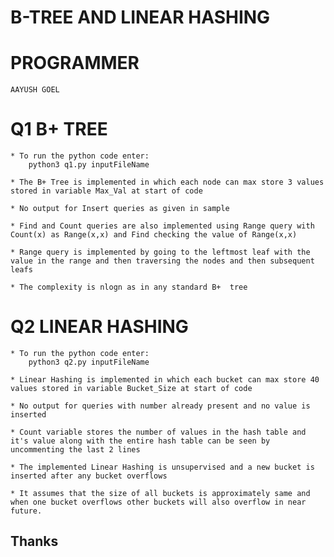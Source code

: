 # B-TREE AND LINEAR HASHING

# PROGRAMMER
	AAYUSH GOEL

# Q1 B+ TREE
	* To run the python code enter:
		python3 q1.py inputFileName

	* The B+ Tree is implemented in which each node can max store 3 values stored in variable Max_Val at start of code

	* No output for Insert queries as given in sample

	* Find and Count queries are also implemented using Range query with Count(x) as Range(x,x) and Find checking the value of Range(x,x)

	* Range query is implemented by going to the leftmost leaf with the value in the range and then traversing the nodes and then subsequent leafs 

	* The complexity is nlogn as in any standard B+  tree

# Q2 LINEAR HASHING
	* To run the python code enter:
		python3 q2.py inputFileName

	* Linear Hashing is implemented in which each bucket can max store 40 values stored in variable Bucket_Size at start of code

	* No output for queries with number already present and no value is inserted

	* Count variable stores the number of values in the hash table and it's value along with the entire hash table can be seen by uncommenting the last 2 lines

	* The implemented Linear Hashing is unsupervised and a new bucket is inserted after any bucket overflows

	* It assumes that the size of all buckets is approximately same and when one bucket overflows other buckets will also overflow in near future.

## Thanks
